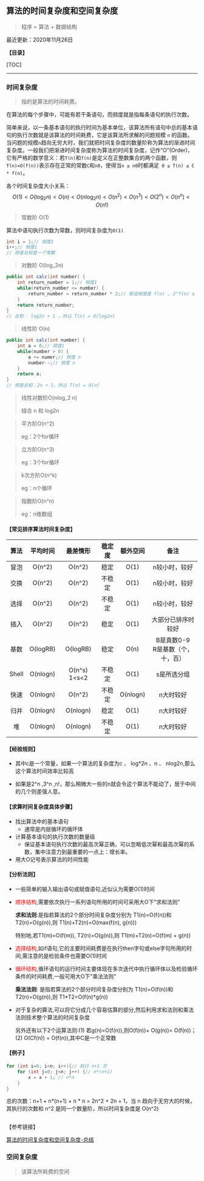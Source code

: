 ## 算法的时间复杂度和空间复杂度

> 程序 = 算法 + 数据结构

最近更新：2020年11月26日

**【目录】**

[TOC]

---



### 时间复杂度

> 指的是算法的时间耗费。

在算法的每个步骤中，可能有若干条语句，而频度就是指每条语句的执行次数。

简单来说，以一条基本语句的执行时间为基本单位，该算法所有语句中总的基本语句的执行次数就是该算法的时间耗费，它是该算法所求解的问题规模 ` n ` 的函数。当问题的规模`n`趋向无穷大时，我们就把时间复杂度的数量阶称为算法的渐进时间复杂度。一般我们把渐进时间复杂度称为算法的时间复杂度，记作“O”(Order)，它有严格的数学意义：若`T(n)`和`f(n)`是定义在正整数集合的两个函数，则`T(n)=O(f(n))`表示存在正常的常数`C`和`n0`，使得当` n ≥ n0 `时都满足` 0 ≤ T(n) ≤ C * f(n)`。

各个时间复杂度大小关系：
$$
O(1) < O(\log_2n) < O(n) < O(n\log_2 n) < O(n^2) < O(n^3) < O(2^n) < O(n^n) < O(n!)
$$

> 常数阶 O(1)

算法中语句执行次数为常数，则时间复杂度为`O(1)`

```java
int i = 1;// 频度1
i++;// 频度1
// 频度总和是一个常数
```



> 对数阶 O(log_2n)

```java
public int calc(int number) {
    int return_number = 1;// 频度1
    while(return_number <= number) {
        return_number = return_number * 2;// 假设频度是 f(n) , 2^f(n) ≤ n; f(n) ≤ log2n
    }
    return return_number;
}
// 总和： log2n + 1 ，所以 T(n) = O(log2n)
```



> 线性阶 O(n)

```java
public int calc(int number) {
    int a = 0;// 频度1
    while(number > 0) {
        a += numer;// 频度 n
        number--;// 频度 n
    }
    return a;
}
// 频度总和：2n + 1，所以 T(n) = O(n)
```



> 线性对数阶O(nlog_2 n)
>
> 结合 n 和 log2n



> 平方阶O(n^2) 
>
> eg：2个for循环



> 立方阶O(n^3)
>
> eg：3个for循环



> k次方阶O(n^k) 
>
> eg：n个循环



> 指数阶O(n^n)
>
> eg：n维数组



#### 【常见排序算法时间复杂度】

| 算法  | 平均时间 |   最差情形   | 稳定度 | 额外空间 |                 备注                  |
| :---: | :------: | :----------: | :----: | :------: | :-----------------------------------: |
| 冒泡  |  O(n^2)  |    O(n^2)    |  稳定  |   O(1)   |             n较小时，较好             |
| 交换  |  O(n^2)  |    O(n^2)    | 不稳定 |   O(1)   |             n较小时，较好             |
| 选择  |  O(n^2)  |    O(n^2)    | 不稳定 |   O(1)   |             n较小时，较好             |
| 插入  |  O(n^2)  |    O(n^2)    |  稳定  |   O(1)   |          大部分已排序时较好           |
| 基数  | O(logRB) |   O(logRB)   |  稳定  |   O(n)   | B是真数0-9<br />R是基数（个，十，百） |
| Shell | O(nlogn) | O(n^s) 1<s<2 | 不稳定 |   O(1)   |              s是所选分组              |
| 快速  | O(nlogn) |    O(n^2)    | 不稳定 | O(nlogn) |               n大时较好               |
| 归并  | O(nlogn) |   O(nlogn)   |  稳定  |   O(1)   |               n大时较好               |
|  堆   | O(nlogn) |   O(nlogn)   | 不稳定 |   O(1)   |               n大时较好               |





#### 【经验规则】

- 其中c是一个常量，如果一个算法的复杂度为c 、 log\*2n 、n 、 nlog2n,那么这个算法时间效率比较高 

- 如果是2^n ,3^n ,n!，那么稍微大一些的n就会令这个算法不能动了，居于中间的几个则差强人意。



#### 【求算时间复杂度具体步骤】

- 找出算法中的基本语句
  - 通常是内层循环的循环体
- 计算基本语句的执行次数的数量级
  - 保证基本语句执行次数的最高次幂正确，可以忽略低次幂和最高次幂的系数，集中注意力到最重要的一点上：增长率。
- 用大O记号表示算法的时间性能



#### 【分析法则】

- 一些简单的输入输出语句或赋值语句,近似认为需要O(1)时间

- <span style="color:red">顺序结构</span>,需要依次执行一系列语句所用的时间可采用大O下"求和法则"

  **求和法则**:是指若算法的2个部分时间复杂度分别为 T1(n)=O(f(n))和 T2(n)=O(g(n)),则 T1(n)+T2(n)=O(max(f(n), g(n)))

  特别地,若T1(m)=O(f(m)), T2(n)=O(g(n)),则 T1(m)+T2(n)=O(f(m) + g(n))

- <span style="color:red">选择结构</span>,如if语句,它的主要时间耗费是在执行then字句或else字句所用的时间,需注意的是检验条件也需要O(1)时间

- <span style="color:red">循环结构</span>,循环语句的运行时间主要体现在多次迭代中执行循环体以及检验循环条件的时间耗费,一般可用大O下"乘法法则"

  **乘法法则**: 是指若算法的2个部分时间复杂度分别为 T1(n)=O(f(n))和 T2(n)=O(g(n)),则 T1*T2=O(f(n)*g(n))

- 对于复杂的算法,可以将它分成几个容易估算的部分,然后利用求和法则和乘法法则技术整个算法的时间复杂度

  另外还有以下2个运算法则:(1) 若g(n)=O(f(n)),则O(f(n))+ O(g(n))= O(f(n))；(2) O(Cf(n)) = O(f(n)),其中C是一个正常数



#### 【例子】

```java
for (int i=0; i<n; i++){// 执行 n+1 次
	for (int j=0; j<n; j++) {// n*(n+1)
		x = x + 1; // n*n
	}
}
```

总的次数：n+1 + n*(n+1) + n * n  = 2n^2 + 2n + 1，当 n 趋向于无穷大的时候，其执行的次数和 n^2 是同一个数量阶，所以时间复杂度是 O(n^2)



```

```







【参考链接】

[算法的时间复杂度和空间复杂度-总结](https://blog.csdn.net/zolalad/article/details/11848739)



### 空间复杂度

> 该算法所耗费的空间



